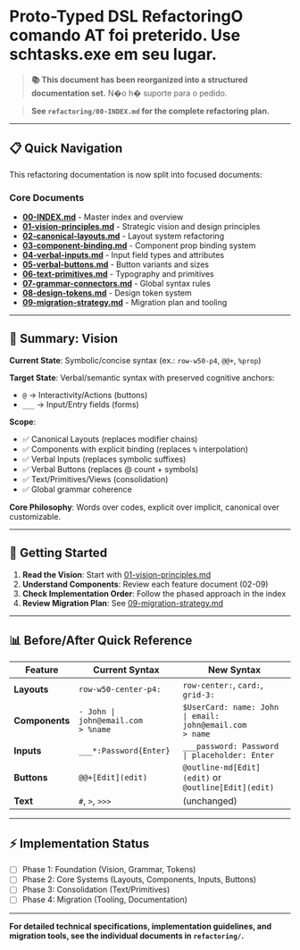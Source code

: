 # Proto-Typed DSL RefactoringO comando AT foi preterido. Use schtasks.exe em seu lugar.



> **📚 This document has been reorganized into a structured documentation set.**  N�o h� suporte para o pedido.

> **See `refactoring/00-INDEX.md` for the complete refactoring plan.**

---

## 📋 Quick Navigation

This refactoring documentation is now split into focused documents:

### Core Documents
- **[00-INDEX.md](./refactoring/00-INDEX.md)** - Master index and overview
- **[01-vision-principles.md](./refactoring/01-vision-principles.md)** - Strategic vision and design principles
- **[02-canonical-layouts.md](./refactoring/02-canonical-layouts.md)** - Layout system refactoring
- **[03-component-binding.md](./refactoring/03-component-binding.md)** - Component prop binding system
- **[04-verbal-inputs.md](./refactoring/04-verbal-inputs.md)** - Input field types and attributes
- **[05-verbal-buttons.md](./refactoring/05-verbal-buttons.md)** - Button variants and sizes
- **[06-text-primitives.md](./refactoring/06-text-primitives.md)** - Typography and primitives
- **[07-grammar-connectors.md](./refactoring/07-grammar-connectors.md)** - Global syntax rules
- **[08-design-tokens.md](./refactoring/08-design-tokens.md)** - Design token system
- **[09-migration-strategy.md](./refactoring/09-migration-strategy.md)** - Migration plan and tooling

---

## 🎯 Summary: Vision

**Current State**: Symbolic/concise syntax (ex.: `row-w50-p4`, `@@+`, `%prop`)

**Target State**: Verbal/semantic syntax with preserved cognitive anchors:
- `@` → Interactivity/Actions (buttons)
- `___` → Input/Entry fields (forms)

**Scope**: 
- ✅ Canonical Layouts (replaces modifier chains)
- ✅ Components with explicit binding (replaces `%` interpolation)
- ✅ Verbal Inputs (replaces symbolic suffixes)
- ✅ Verbal Buttons (replaces @ count + symbols)
- ✅ Text/Primitives/Views (consolidation)
- ✅ Global grammar coherence

**Core Philosophy**: Words over codes, explicit over implicit, canonical over customizable.

---

## 🚀 Getting Started

1. **Read the Vision**: Start with [01-vision-principles.md](./refactoring/01-vision-principles.md)
2. **Understand Components**: Review each feature document (02-09)
3. **Check Implementation Order**: Follow the phased approach in the index
4. **Review Migration Plan**: See [09-migration-strategy.md](./refactoring/09-migration-strategy.md)

---

## 📊 Before/After Quick Reference

| Feature | Current Syntax | New Syntax |
|---------|----------------|------------|
| **Layouts** | `row-w50-center-p4:` | `row-center:`, `card:`, `grid-3:` |
| **Components** | `- John \| john@email.com`<br>`> %name` | `$UserCard: name: John \| email: john@email.com`<br>`> name` |
| **Inputs** | `___*:Password{Enter}` | `___password: Password \| placeholder: Enter` |
| **Buttons** | `@@+[Edit](edit)` | `@outline-md[Edit](edit)` or `@outline[Edit](edit)` |
| **Text** | `#`, `>`, `>>>` | (unchanged) |

---

## ⚡ Implementation Status

- [ ] Phase 1: Foundation (Vision, Grammar, Tokens)
- [ ] Phase 2: Core Systems (Layouts, Components, Inputs, Buttons)
- [ ] Phase 3: Consolidation (Text/Primitives)
- [ ] Phase 4: Migration (Tooling, Documentation)

---

**For detailed technical specifications, implementation guidelines, and migration tools, see the individual documents in `refactoring/`.**

